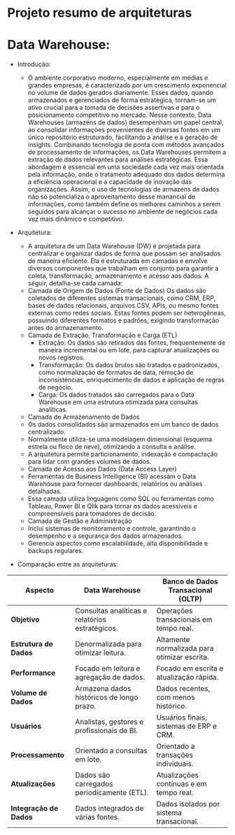 # Projeto resumo de arquiteturas

# Data Warehouse:
- Introdução:
  - O ambiente corporativo moderno, especialmente em médias e grandes empresas, é caracterizado por um crescimento exponencial no volume de dados gerados diariamente. Esses dados, quando armazenados e gerenciados de forma estratégica, tornam-se um ativo crucial para a tomada de decisões assertivas e para o posicionamento competitivo no mercado. Nesse contexto, Data Warehouses (armazéns de dados) desempenham um papel central, ao consolidar informações provenientes de diversas fontes em um único repositório estruturado, facilitando a análise e a geração de insights. Combinando tecnologia de ponta com métodos avançados de processamento de informações, os Data Warehouses permitem a extração de dados relevantes para análises estratégicas. Essa abordagem é essencial em uma sociedade cada vez mais orientada pela informação, onde o tratamento adequado dos dados determina a eficiência operacional e a capacidade de inovação das organizações. Assim, o uso de tecnologias de armazéns de dados não só potencializa o aproveitamento desse manancial de informações, como também define os melhores caminhos a serem seguidos para alcançar o sucesso no ambiente de negócios cada vez mais dinâmico e competitivo.
 
- Arquitetura:
   - A arquitetura de um Data Warehouse (DW) é projetada para centralizar e organizar dados de forma que possam ser analisados de maneira eficiente. Ela é estruturada em camadas e envolve diversos componentes que trabalham em conjunto para garantir a coleta, transformação, armazenamento e acesso aos dados. A seguir, detalha-se cada camada: 
  - Camada de Origem de Dados (Fonte de Dados)
    Os dados são coletados de diferentes sistemas transacionais, como CRM, ERP, bases de dados relacionais, arquivos CSV, APIs, ou mesmo fontes externas como redes sociais.
    Estas fontes podem ser heterogêneas, possuindo diferentes formatos e padrões, exigindo transformação antes do armazenamento.
  - Camada de Extração, Transformação e Carga (ETL)
    * Extração: Os dados são retirados das fontes, frequentemente de maneira incremental ou em lote, para capturar atualizações ou novos registros.
    * Transformação: Os dados brutos são tratados e padronizados, como normalização de formatos de data, remoção de inconsistências, enriquecimento de dados e aplicação de regras de negócio.
    * Carga: Os dados tratados são carregados para o Data Warehouse em uma estrutura otimizada para consultas analíticas.
  - Camada de Armazenamento de Dados
   * Os dados consolidados são armazenados em um banco de dados centralizado.
   * Normalmente utiliza-se uma modelagem dimensional (esquema estrela ou floco de neve), otimizando a consulta e análise.
   * A arquitetura permite particionamento, indexação e compactação para lidar com grandes volumes de dados.
  - Camada de Acesso aos Dados (Data Access Layer)
   * Ferramentas de Business Intelligence (BI) acessam o Data Warehouse para fornecer dashboards, relatórios ou análises detalhadas.
   * Essa camada utiliza linguagens como SQL ou ferramentas como Tableau, Power BI e Qlik para tornar os dados acessíveis e compreensíveis para tomadores de decisão.
  - Camada de Gestão e Administração
   * Inclui sistemas de monitoramento e controle, garantindo o desempenho e a segurança dos dados armazenados.
   * Gerencia aspectos como escalabilidade, alta disponibilidade e backups regulares.


- Comparação entre as arquiteturas:

| Aspecto                  | Data Warehouse                                    | Banco de Dados Transacional (OLTP)                   |
|--------------------------|---------------------------------------------------|-------------------------------------------------------|
| **Objetivo**              | Consultas analíticas e relatórios estratégicos.  | Operações transacionais em tempo real.               |
| **Estrutura de Dados**    | Denormalizada para otimizar leitura.             | Altamente normalizada para otimizar escrita.         |
| **Performance**           | Focado em leitura e agregação de dados.          | Focado em escrita e atualização rápida.              |
| **Volume de Dados**       | Armazena dados históricos de longo prazo.        | Dados recentes, com menos histórico.                |
| **Usuários**              | Analistas, gestores e profissionais de BI.       | Usuários finais, sistemas de ERP e CRM.             |
| **Processamento**         | Orientado a consultas em lote.                   | Orientado a transações individuais.                 |
| **Atualizações**          | Dados são carregados periodicamente (ETL).       | Atualizações contínuas e em tempo real.             |
| **Integração de Dados**   | Dados integrados de várias fontes.               | Dados isolados por sistema transacional.            |

